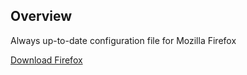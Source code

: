 ## Overview
Always up-to-date configuration file for Mozilla Firefox

[Download Firefox](https://www.mozilla.org/ru/firefox/all/)
